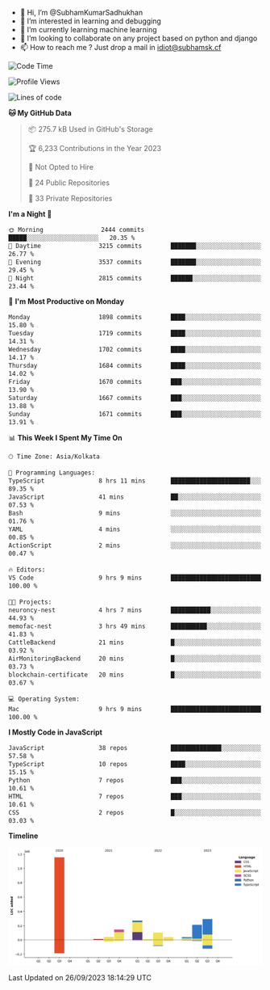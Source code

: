 - 👋 Hi, I’m @SubhamKumarSadhukhan
- 👀 I’m interested in learning and debugging
- 🌱 I’m currently learning machine learning
- 💞️ I’m looking to collaborate on any project based on python and django
- 📫 How to reach me ?
      Just drop a mail in idiot@subhamsk.cf

<!---
SubhamKumarSadhukhan/SubhamKumarSadhukhan is a ✨ special ✨ repository because its `README.md` (this file) appears on your GitHub profile.
You can click the Preview link to take a look at your changes.
--->


<!--START_SECTION:waka-->
![Code Time](http://img.shields.io/badge/Code%20Time-1%2C581%20hrs%2016%20mins-blue)

![Profile Views](http://img.shields.io/badge/Profile%20Views-24-blue)

![Lines of code](https://img.shields.io/badge/From%20Hello%20World%20I%27ve%20Written-2.3%20million%20lines%20of%20code-blue)

**🐱 My GitHub Data** 

> 📦 275.7 kB Used in GitHub's Storage 
 > 
> 🏆 6,233 Contributions in the Year 2023
 > 
> 🚫 Not Opted to Hire
 > 
> 📜 24 Public Repositories 
 > 
> 🔑 33 Private Repositories 
 > 
**I'm a Night 🦉** 

```text
🌞 Morning                2444 commits        █████░░░░░░░░░░░░░░░░░░░░   20.35 % 
🌆 Daytime                3215 commits        ███████░░░░░░░░░░░░░░░░░░   26.77 % 
🌃 Evening                3537 commits        ███████░░░░░░░░░░░░░░░░░░   29.45 % 
🌙 Night                  2815 commits        ██████░░░░░░░░░░░░░░░░░░░   23.44 % 
```
📅 **I'm Most Productive on Monday** 

```text
Monday                   1898 commits        ████░░░░░░░░░░░░░░░░░░░░░   15.80 % 
Tuesday                  1719 commits        ████░░░░░░░░░░░░░░░░░░░░░   14.31 % 
Wednesday                1702 commits        ████░░░░░░░░░░░░░░░░░░░░░   14.17 % 
Thursday                 1684 commits        ████░░░░░░░░░░░░░░░░░░░░░   14.02 % 
Friday                   1670 commits        ███░░░░░░░░░░░░░░░░░░░░░░   13.90 % 
Saturday                 1667 commits        ███░░░░░░░░░░░░░░░░░░░░░░   13.88 % 
Sunday                   1671 commits        ███░░░░░░░░░░░░░░░░░░░░░░   13.91 % 
```


📊 **This Week I Spent My Time On** 

```text
🕑︎ Time Zone: Asia/Kolkata

💬 Programming Languages: 
TypeScript               8 hrs 11 mins       ██████████████████████░░░   89.35 % 
JavaScript               41 mins             ██░░░░░░░░░░░░░░░░░░░░░░░   07.53 % 
Bash                     9 mins              ░░░░░░░░░░░░░░░░░░░░░░░░░   01.76 % 
YAML                     4 mins              ░░░░░░░░░░░░░░░░░░░░░░░░░   00.85 % 
ActionScript             2 mins              ░░░░░░░░░░░░░░░░░░░░░░░░░   00.47 % 

🔥 Editors: 
VS Code                  9 hrs 9 mins        █████████████████████████   100.00 % 

🐱‍💻 Projects: 
neuroncy-nest            4 hrs 7 mins        ███████████░░░░░░░░░░░░░░   44.93 % 
memofac-nest             3 hrs 49 mins       ██████████░░░░░░░░░░░░░░░   41.83 % 
CattleBackend            21 mins             █░░░░░░░░░░░░░░░░░░░░░░░░   03.92 % 
AirMonitoringBackend     20 mins             █░░░░░░░░░░░░░░░░░░░░░░░░   03.73 % 
blockchain-certificate   20 mins             █░░░░░░░░░░░░░░░░░░░░░░░░   03.67 % 

💻 Operating System: 
Mac                      9 hrs 9 mins        █████████████████████████   100.00 % 
```

**I Mostly Code in JavaScript** 

```text
JavaScript               38 repos            ██████████████░░░░░░░░░░░   57.58 % 
TypeScript               10 repos            ████░░░░░░░░░░░░░░░░░░░░░   15.15 % 
Python                   7 repos             ███░░░░░░░░░░░░░░░░░░░░░░   10.61 % 
HTML                     7 repos             ███░░░░░░░░░░░░░░░░░░░░░░   10.61 % 
CSS                      2 repos             █░░░░░░░░░░░░░░░░░░░░░░░░   03.03 % 
```



**Timeline**

![Lines of Code chart](https://raw.githubusercontent.com/SubhamKumarSadhukhan/SubhamKumarSadhukhan/main/assets/bar_graph.png)


 Last Updated on 26/09/2023 18:14:29 UTC
<!--END_SECTION:waka-->
